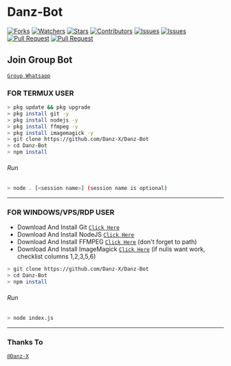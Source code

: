 # Danz-Bot
<a href="https://github.com/Danz-X/Danz-Bot/network/members"><img title="Forks" src="https://img.shields.io/github/forks/Danz-X/Danz-Bot?label=Forks&color=blue&style=flat-square"></a>
<a href="https://github.com/Danz-X/Danz-Bot/watchers"><img title="Watchers" src="https://img.shields.io/github/watchers/Danz-X/Danz-Bot?label=Watchers&color=green&style=flat-square"></a>
<a href="https://github.com/Danz-X/Danz-Bot/stargazers"><img title="Stars" src="https://img.shields.io/github/stars/Danz-X/Danz-Bot?label=Stars&color=yellow&style=flat-square"></a>
<a href="https://github.com/Danz-X/Danz-Bot/graphs/contributors"><img title="Contributors" src="https://img.shields.io/github/contributors/Danz-X/Danz-Bot?label=Contributors&color=blue&style=flat-square"></a>
<a href="https://github.com/Danz-X/Danz-Bot/issues"><img title="Issues" src="https://img.shields.io/github/issues/Danz-X/Danz-Bot?label=Issues&color=success&style=flat-square"></a>
<a href="https://github.com/Danz-X/Danz-Bot/issues?q=is%3Aissue+is%3Aclosed"><img title="Issues" src="https://img.shields.io/github/issues-closed/Danz-X/Danz-Bot?label=Issues&color=red&style=flat-square"></a>
<a href="https://github.com/Danz-X/Danz-Bot/pulls"><img title="Pull Request" src="https://img.shields.io/github/issues-pr/Danz-X/Danz-Bot?label=PullRequest&color=success&style=flat-square"></a>
<a href="https://github.com/Danz-X/Danz-Bot/pulls?q=is%3Apr+is%3Aclosed"><img title="Pull Request" src="https://img.shields.io/github/issues-pr-closed/Danz-X/Danz-Bot?label=PullRequest&color=red&style=flat-square"></a>

## Join Group Bot
[`Group Whatsapp`](https://chat.whatsapp.com/Bj2HEOjVyym3D4XtN9SpRZ)
### FOR TERMUX USER
```bash
> pkg update && pkg upgrade
> pkg install git -y
> pkg install nodejs -y
> pkg install ffmpeg -y
> pkg install imagemagick -y
> git clone https://github.com/Danz-X/Danz-Bot
> cd Danz-Bot
> npm install
```
###### Run
```bash
> node . [<session name>] (session name is optional)
```

---------

### FOR WINDOWS/VPS/RDP USER
* Download And Install Git [`Click Here`](https://git-scm.com/downloads) <br>
* Download And Install NodeJS [`Click Here`](https://nodejs.org/en/download) <br>
* Download And Install FFMPEG [`Click Here`](https://ffmpeg.org/download.html) (don't forget to path) 
* Download And Install ImageMagick [`Click Here`](https://imagemagick.org/script/download.php) (if nulis want work,  checklist columns 1,2,3,5,6) 
```bash
> git clone https://github.com/Danz-X/Danz-Bot
> cd Danz-Bot
> npm install
```
###### Run
```bash
> node index.js
```
--------------

### Thanks To 
[`@Danz-X`](https://github.com/Danz-X)
